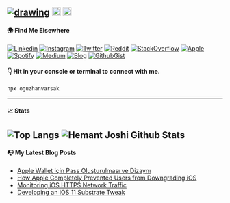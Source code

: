 <a href="https://www.turkmedya.com.tr/"> <img src="https://i.imgur.com/y0TN0Vk.png" alt="drawing"/></a>  <a href="https://apps.apple.com/us/developer/star-medya-yayıncılık/id468674489"> <img src="https://upload.wikimedia.org/wikipedia/commons/thumb/6/67/App_Store_%28iOS%29.svg/2048px-App_Store_%28iOS%29.svg.png" alt="drawing" width="20"/></a> <img src="https://static.wixstatic.com/media/5feefe_3c87b09f5c0b4506a223dc1b9dfc08c5~mv2.png/v1/fill/w_614,h_609,al_c,lg_1/58482ce4cef1014c0b5e4a4c.png" alt="drawing" width="20"/>
----------
#### 🌍 Find Me Elsewhere
[![Linkedin](https://img.shields.io/badge/LinkedIn-0077B5?style=flat&logo=linkedin&logoColor=white)](https://www.linkedin.com/in/oguzhanvarsak)
[![Instagram](https://img.shields.io/badge/Instagram-E4405F?style=flat&logo=instagram&logoColor=white)](https://www.instagram.com/oguzhanvarsak) [![Twitter](https://img.shields.io/badge/Twitter-1DA1F2?style=fflat&logo=twitter&logoColor=white)](https://www.twitter.com/oguzhanvarsak)
[![Reddit](https://img.shields.io/badge/Reddit-FF4500?style=flat&logo=reddit&logoColor=white)](https://www.reddit.com/u/oguzhanvarsak)
[![StackOverflow](https://img.shields.io/badge/Stack_Overflow-FE7A16?style=flat&logo=stack-overflow&logoColor=white)](https://stackoverflow.com/users/13116047/edward-mordrake) [![Apple](https://img.shields.io/badge/Apple%20Developer%20Forums-FFFFFF?style=flat&logo=apple&logoColor=black)](https://developer.apple.com/forums/profile/oguzhanvarsak) [![Spotify](https://img.shields.io/badge/Spotify-329021?style=flat&logo=spotify&logoColor=white)](https://open.spotify.com/user/11127798213?si=noTuO3wxTtynRtM7D8QNcg) [![Medium](https://img.shields.io/badge/Medium-12151A?style=flat&logo=medium&logoColor=white)](https://medium.com/@oguzhanvarsak) [![Blog](https://img.shields.io/badge/Blog-B35FD9?style=flat&logo=wordpress&logoColor=white)](https://oguzhanvarsak.github.io/oguzhanvarsak/) [![GithubGist](https://img.shields.io/badge/GitHub%20Gists-12151A?style=flat&logo=github&logoColor=white)](https://gist.github.com/oguzhanvarsak)

#### 👇 Hit in your console or terminal to connect with me.

```bash
npx oguzhanvarsak
```
------------

#### 📈 Stats
![Top Langs](https://github-readme-stats.vercel.app/api/top-langs/?username=oguzhanvarsak&theme=dark&hide=javascript,ruby,TSQL,css,html,scss&langs_count=8&layout=compact)  ![Hemant Joshi Github Stats](https://github-readme-stats.vercel.app/api?username=oguzhanvarsak&show_icons=true&theme=dark&hide=prs)
------------

#### 📭 My Latest Blog Posts
- [Apple Wallet için Pass Oluşturulması ve Dizaynı](https://medium.com/@oguzhanvarsak/apple-wallet-için-pass-oluşturulması-ve-dizaynı-28ff7a62e5dc)
- [How Apple Completely Prevented Users from Downgrading iOS](https://oguzhanvarsak.github.io/oguzhanvarsak/apple-prevented-downgrade/)
- [Monitoring iOS HTTPS Network Traffic](https://oguzhanvarsak.github.io/oguzhanvarsak/monitoring-ios-https/)
- [Developing an iOS 11 Substrate Tweak](https://oguzhanvarsak.github.io/oguzhanvarsak/developing-tweak/)
